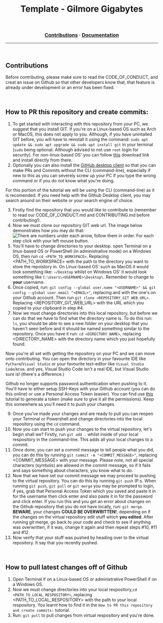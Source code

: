 
<h1 align="center">
  <strong>Template - Gilmore Gigabytes</strong>
</h1>

<br>

<h3 align="center">
  <a href="#">Contributions</a>
  <span>·</span>
  <a href="">Documentation</a>
</h3>

---

<br>

## Contributions

Before contributing, please make sure to read the CODE_OF_CONDUCT, and creat an issue on Github so that other developers know that, that feature is already under development or an error has been fixed.

<br>

## How to PR this repository and create commits:
1. To get started with interacting with this repository from your PC, we suggest that you install GIT. If you're on a Linux-based OS such as Arch or MacOS, this does not apply to you. Although, if you have unintalled GIT before, you will have to reinstall it using the command: `sudo apt update && sudo apt upgrade && sudo apt install git` in your terminal (`sudo` being optional. Although advised to not use `root` login for security). For non-linux-based OS' you can follow <a href="https://git-scm.com/downloads" target="_blank">this</a> download link and install directly from there.
2. Optionally you can also install the <a href="https://desktop.github.com/" target="_blank">GitHub desktop client</a> so that you can make PRs and Commits without the CLI (command-line), especially if new to this as you can severely screw up your PC if you type the wrong command or if you do not know what you're doing.

For this portion of the tutorial we will be using the CLI (command-line) as it is recomended. If you need help with the Github Desktop client, you may search around on their website or your search engine of choice.

3. Firstly find the repository that you would like to contribute to (remember to read our CODE_OF_CONDUCT.md and CONTRIBUTING.md before contributing!).
4. Now we must clone our repository GIT web url. The image below demonstrates how you may do that:
![There are numbers under each arrow, follow them in order. For each step click with your left mouse button.](https://media.discordapp.net/attachments/879991970167160832/931775304626753586/Screen_Shot_2022-01-15_at_12.57.31_pm.png?width=1008&height=572)
5. You'll have to change directories to your desktop. open Terminal on a linux-based OS or PowerShell (in administrative mode) on a Windows OS, then run `cd <PATH_TO_WORKSPACE>`. Replacing <PATH_TO_WORKSPACE> with the path to the directory you want to store the repoistory in. On Linux-based OS' such as MacOS it would look something like: `~/Desktop` whilst on Windows OS' it would look something like `C:\Users\<USERNAME>\Desktop\`. Remember to change <USERNAME> to **your** username.
7. Once copied, run: `git config --global user.name "<USERNAME>" && git config --global user.email "<EMAIL>"`, replacing <USERNAME> and <EMAIL> with the one's on your Github account. Then run `git clone <REPOSITORY_GIT_WEB_URL>`. Replacing <REPOSITORY_GIT_WEB_URL> with the URL which you copied to your clipboard in step #4.
8. Now we must change directories into this local repository, but before we can do that we have to find what the directory name is. To do this run: `ls`, you should be able to see a new folder on your desktop that you haven't seen before and it should be named something similar to the repository. Once you have it run: `cd <DIRECTORY_NAME>`, replacing <DIRECTORY_NAME> with the directory name which you just hopefully found.
 
Now you're all set with getting the repository on your PC and we can move onto contributing. You can open the directory in your favourite IDE like `PyCharm`/`Visual Studio` or your favourite text-editor like `Visual Studio Code`/`Atom`. and yes, Visual Studio Code isn't a real IDE, but Visual Studio sure is! (there's a difference.)
 
Github no longer supports password authentication when pushing to it. You'll have to either setup SSH-Keys with your Github account (you can do this online) or use a Personal Access Token (easier). You can find use <a href="https://docs.github.com/en/authentication/keeping-your-account-and-data-secure/creating-a-personal-access-token" target="_blank">this</a> tutorial to generate a token (make sure to give it all the permissions). Keep this somewhere as you'll need it to push your changes.
 
9. Once you've made your changes and are ready to pull you can reopen your Terminal or Powershell and change directories into the local repository using the `cd` command.
10. Now you can start to push your changes to the virtual repository, let's begin shall we? Firstly, run `git add .` whilst inside of your local respository in the command-line. This adds all your local changes to a commit.
11. Once done, you can set a commit message to tell people what you did, you can do this by running `git commit -m "<COMMIT_MESSAGE>"`, replacing <COMMIT_MESSAGE> with your message. Please note, not all special characters (symbols) are allowed in the commit message, so if it fails and says something about characters, you know what to do.
12. Now that we have set our commit message we may proceed to pushing to the virtual repository. You can do this by running `git push` (P.s. When running `git push`, `git pull` or `git merge` you may be prompted to login, if yes, grab that Personal Access Token which you saved and paste it in for the username then click enter and also paste it in for the password and click enter. If you run this and you get an error about changes on the Github repository that you do not have locally, run: `git merge`. **BEWARE**, your changes **COULD BE OVERWRITTEN!**, depending on if the changes on the virtual repository edit stuff which **you edited**. After running git merge, go back to your code and check to see if anything was overwritten, if it was, change it again and then repeat steps #10, #11 and #12.
 13. Now verify that your stuff was pushed by heading over to the virtual repository. It say that you recently pushed.
 
 <br>
  
## How to pull latest changes off of Github
1. Open Terminal if on a Linux-based OS or administrative PowerShell if on a Windows OS.
2. Now we must change directories into your local respository,`cd <PATH_TO_LOCAL_RESPOSITORY>`, replacing <PATH_TO_LOCAL_RESPOSITORY> with the path to your local respository. You learnt how to find it in the `How to PR this repository and create commits:` tutorial.
3. Run: `git pull` to pull changes from virtual respository and you're done.
